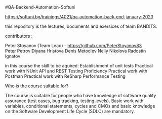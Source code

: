 #QA-Backend-Automation-Softuni

https://softuni.bg/trainings/4021/qa-automation-back-end-january-2023

this repository is the lectures, documents and exersices of team BANDITS.

contributors :

  Peter Stoyanov (Team Lead) - https://github.com/PeterStoyanov83   
  Peter Petrov 
  Diyana Hristova 
  Denis Metodiev 
  Nelly Nikolova 
  Radostin Ignatov



in this course the skill to be aquired:
  Establishment of unit tests
  Practical work with NUnit
  API and REST Testing Proficiency
  Practical work with Postman
  Practical work with ReSharp
  Performance Testing


Who is the course suitable for? 

The course is suitable for people who have knowledge of software quality assurance 
(test cases, bug tracking, testing levels). Basic work with variables, conditional statements, 
cycles and CMOs and basic knowledge on the Software Development Life Cycle (SDLC) are mandatory.
